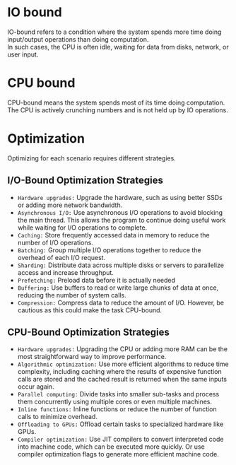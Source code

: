 # IO bound
IO-bound refers to a condition where the system spends more time doing input/output operations than doing computation.<br>
In such cases, the CPU is often idle, waiting for data from disks, network, or user input.
# CPU bound
CPU-bound means the system spends most of its time doing computation.<br>
The CPU is actively crunching numbers and is not held up by IO operations.
# Optimization
Optimizing for each scenario requires different strategies.<br>
## I/O-Bound Optimization Strategies
- `Hardware upgrades:` Upgrade the hardware, such as using better SSDs or adding more network bandwidth.
- `Asynchronous I/O:` Use asynchronous I/O operations to avoid blocking the main thread. This allows the program to continue doing useful work while waiting for I/O operations to complete.
- `Caching:` Store frequently accessed data in memory to reduce the number of I/O operations.
- `Batching:` Group multiple I/O operations together to reduce the overhead of each I/O request.
- `Sharding:` Distribute data across multiple disks or servers to parallelize access and increase throughput.
- `Prefetching:` Preload data before it is actually needed
- `Buffering:` Use buffers to read or write large chunks of data at once, reducing the number of system calls.
- `Compression:` Compress data to reduce the amount of I/O. However, be cautious as this could make the task CPU-bound.
## CPU-Bound Optimization Strategies
- `Hardware upgrades:` Upgrading the CPU or adding more RAM can be the most straightforward way to improve performance.
- `Algorithmic optimization:` Use more efficient algorithms to reduce time complexity, including caching where the results of expensive function calls are stored and the cached result is returned when the same inputs occur again.
- `Parallel computing:` Divide tasks into smaller sub-tasks and process them concurrently using multiple cores or even multiple machines.
- `Inline functions:` Inline functions or reduce the number of function calls to minimize overhead.
- `Offloading to GPUs:` Offload certain tasks to specialized hardware like GPUs.
- `Compiler optimization:` Use JIT compilers to convert interpreted code into machine code, which can be executed more quickly. Or use compiler optimization flags to generate more efficient machine code.
